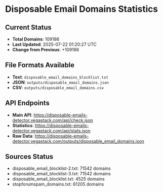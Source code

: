 # Disposable Email Domains Statistics

## Current Status
- **Total Domains**: 109186
- **Last Updated**: 2025-07-22 01:20:27 UTC
- **Change from Previous**: +109186

## File Formats Available
- **Text**: `disposable_email_domains_blocklist.txt`
- **JSON**: `outputs/disposable_email_domains.json`
- **CSV**: `outputs/disposable_email_domains.csv`

## API Endpoints
- **Main API**: https://disposable-emails-detector.vegastack.com/api/check.json
- **Statistics**: https://disposable-emails-detector.vegastack.com/api/stats.json
- **Raw Data**: https://disposable-emails-detector.vegastack.com/outputs/disposable_email_domains.json

## Sources Status
- disposable_email_blocklist-2.txt: 71542 domains
- disposable_email_blocklist-3.txt: 71542 domains
- disposable_email_blocklist.txt: 4525 domains
- stopforumspam_domains.txt: 61205 domains

